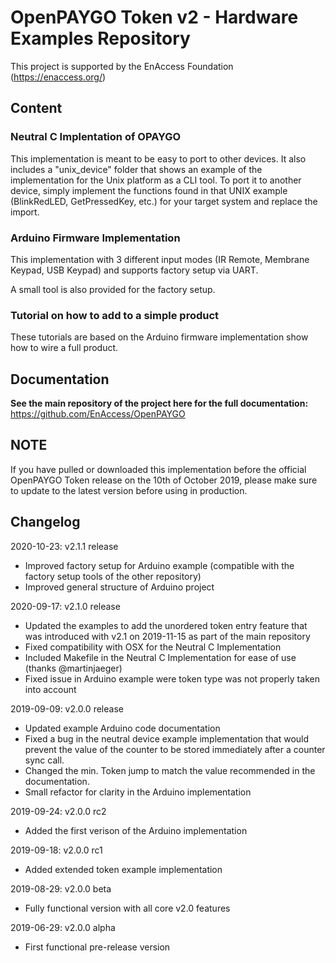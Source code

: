# OpenPAYGO Token v2 - Hardware Examples Repository

This project is supported by the EnAccess Foundation (https://enaccess.org/)


## Content

### Neutral C Implentation of OPAYGO

This implementation is meant to be easy to port to other devices. 
It also includes a "unix_device" folder that shows an example of the implementation for the Unix platform as a CLI tool. 
To port it to another device, simply implement the functions found in that UNIX example (BlinkRedLED, GetPressedKey, etc.) for your target system and replace the import. 

### Arduino Firmware Implementation
 
This implementation with 3 different input modes (IR Remote, Membrane Keypad, USB Keypad) and supports factory setup via UART. 

A small tool is also provided for the factory setup. 

### Tutorial on how to add to a simple product

These tutorials are based on the Arduino firmware implementation show how to wire a full product. 


## Documentation

**See the main repository of the project here for the full documentation:** https://github.com/EnAccess/OpenPAYGO


## NOTE 
If you have pulled or downloaded this implementation before the official OpenPAYGO Token release on the 10th of October 2019, 
please make sure to update to the latest version before using in production. 


## Changelog

2020-10-23: v2.1.1 release
- Improved factory setup for Arduino example (compatible with the factory setup tools of the other repository)
- Improved general structure of Arduino project

2020-09-17: v2.1.0 release
- Updated the examples to add the unordered token entry feature that was introduced with v2.1 on 2019-11-15 as part of the main repository 
- Fixed compatibility with OSX for the Neutral C Implementation
- Included Makefile in the Neutral C Implementation for ease of use (thanks @martinjaeger)
- Fixed issue in Arduino example were token type was not properly taken into account

2019-09-09: v2.0.0 release
- Updated example Arduino code documentation
- Fixed a bug in the neutral device example implementation that would prevent the value of the counter to be stored immediately after a counter sync call. 
- Changed the min. Token jump to match the value recommended in the documentation.
- Small refactor for clarity in the Arduino implementation

2019-09-24: v2.0.0 rc2
- Added the first verison of the Arduino implementation

2019-09-18: v2.0.0 rc1
- Added extended token example implementation

2019-08-29: v2.0.0 beta
- Fully functional version with all core v2.0 features

2019-06-29: v2.0.0 alpha
- First functional pre-release version
